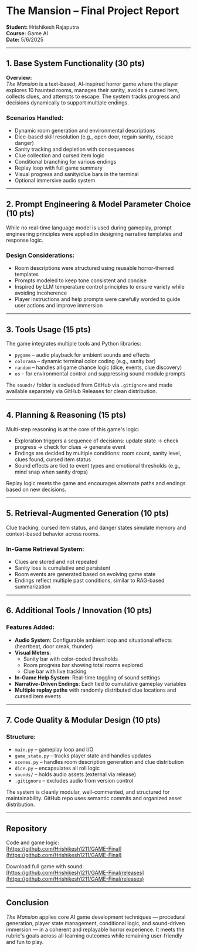 # The Mansion – Final Project Report

**Student:** Hrishikesh Rajaputra  
**Course:** Game AI  
**Date:** 5/6/2025

---

## 1. Base System Functionality (30 pts)

**Overview:**  
_The Mansion_ is a text-based, AI-inspired horror game where the player explores 10 haunted rooms, manages their sanity, avoids a cursed item, collects clues, and attempts to escape. The system tracks progress and decisions dynamically to support multiple endings.

### Scenarios Handled:
- Dynamic room generation and environmental descriptions
- Dice-based skill resolution (e.g., open door, regain sanity, escape danger)
- Sanity tracking and depletion with consequences
- Clue collection and cursed item logic
- Conditional branching for various endings
- Replay loop with full game summary
- Visual progress and sanity/clue bars in the terminal
- Optional immersive audio system

---

## 2. Prompt Engineering & Model Parameter Choice (10 pts)

While no real-time language model is used during gameplay, prompt engineering principles were applied in designing narrative templates and response logic.

### Design Considerations:
- Room descriptions were structured using reusable horror-themed templates
- Prompts modeled to keep tone consistent and concise
- Inspired by LLM temperature control principles to ensure variety while avoiding incoherence
- Player instructions and help prompts were carefully worded to guide user actions and improve immersion

---

## 3. Tools Usage (15 pts)

The game integrates multiple tools and Python libraries:

- `pygame` – audio playback for ambient sounds and effects
- `colorama` – dynamic terminal color coding (e.g., sanity bar)
- `random` – handles all game chance logic (dice, events, clue discovery)
- `os` – for environmental control and suppressing sound module prompts

The `sounds/` folder is excluded from GitHub via `.gitignore` and made available separately via GitHub Releases for clean distribution.

---

## 4. Planning & Reasoning (15 pts)

Multi-step reasoning is at the core of this game's logic:

- Exploration triggers a sequence of decisions: update state → check progress → check for clues → generate event
- Endings are decided by multiple conditions: room count, sanity level, clues found, cursed item status
- Sound effects are tied to event types and emotional thresholds (e.g., mind snap when sanity drops)

Replay logic resets the game and encourages alternate paths and endings based on new decisions.

---

## 5. Retrieval-Augmented Generation (10 pts)

Clue tracking, cursed item status, and danger states simulate memory and context-based behavior across rooms.

### In-Game Retrieval System:
- Clues are stored and not repeated
- Sanity loss is cumulative and persistent
- Room events are generated based on evolving game state
- Endings reflect multiple past conditions, similar to RAG-based summarization

---

## 6. Additional Tools / Innovation (10 pts)

### Features Added:
- **Audio System**: Configurable ambient loop and situational effects (heartbeat, door creak, thunder)
- **Visual Meters**:
  - Sanity bar with color-coded thresholds
  - Room progress bar showing total rooms explored
  - Clue bar with live tracking
- **In-Game Help System**: Real-time toggling of sound settings
- **Narrative-Driven Endings**: Each tied to cumulative gameplay variables
- **Multiple replay paths** with randomly distributed clue locations and cursed item events

---

## 7. Code Quality & Modular Design (10 pts)

### Structure:
- `main.py` – gameplay loop and I/O
- `game_state.py` – tracks player state and handles updates
- `scenes.py` – handles room description generation and clue distribution
- `dice.py` – encapsulates all roll logic
- `sounds/` – holds audio assets (external via release)
- `.gitignore` – excludes audio from version control

The system is cleanly modular, well-commented, and structured for maintainability. GitHub repo uses semantic commits and organized asset distribution.

---

## Repository

Code and game logic:  
[https://github.com/Hrishikesh1211/GAME-Final](https://github.com/Hrishikesh1211/GAME-Final)

Download full game with sound:  
[https://github.com/Hrishikesh1211/GAME-Final/releases](https://github.com/Hrishikesh1211/GAME-Final/releases)

---

## Conclusion

_The Mansion_ applies core AI game development techniques — procedural generation, player state management, conditional logic, and sound-driven immersion — in a coherent and replayable horror experience. It meets the rubric's goals across all learning outcomes while remaining user-friendly and fun to play.

